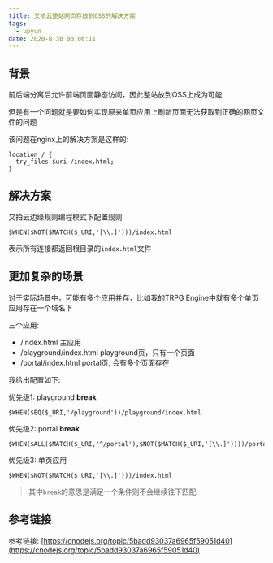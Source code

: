 ```yaml
---
title: 又拍云整站网页存放到OSS的解决方案
tags:
  - upyun
date: 2020-8-30 00:06:11
---
```


## 背景

前后端分离后允许前端页面静态访问，因此整站放到OSS上成为可能

但是有一个问题就是要如何实现原来单页应用上刷新页面无法获取到正确的网页文件的问题

该问题在nginx上的解决方案是这样的:

```
location / {
  try_files $uri /index.html;
}
```

## 解决方案

又拍云边缘规则编程模式下配置规则
```
$WHEN($NOT($MATCH($_URI,'[\\.]')))/index.html
```
表示所有连接都返回根目录的`index.html`文件

## 更加复杂的场景

对于实际场景中，可能有多个应用并存，比如我的TRPG Engine中就有多个单页应用存在一个域名下

三个应用:
- /index.html 主应用
- /playground/index.html playground页，只有一个页面
- /portal/index.html portal页, 会有多个页面存在

我给出配置如下:

优先级1: playground **break**
```
$WHEN($EQ($_URI,'/playground'))/playground/index.html
```

优先级2: portal **break**
```
$WHEN($ALL($MATCH($_URI,'^/portal'),$NOT($MATCH($_URI,'[\\.]'))))/portal/index.html
```

优先级3: 单页应用
```
$WHEN($NOT($MATCH($_URI,'[\\.]')))/index.html
```

> 其中`break`的意思是满足一个条件则不会继续往下匹配

## 参考链接

参考链接: [https://cnodejs.org/topic/5badd93037a6965f59051d40](https://cnodejs.org/topic/5badd93037a6965f59051d40)
